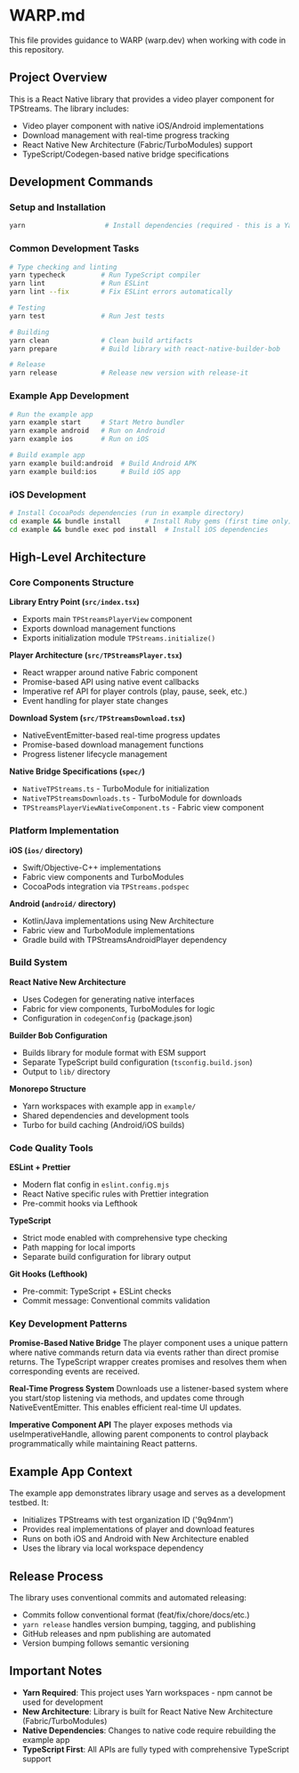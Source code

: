 # WARP.md

This file provides guidance to WARP (warp.dev) when working with code in this repository.

## Project Overview

This is a React Native library that provides a video player component for TPStreams. The library includes:

- Video player component with native iOS/Android implementations
- Download management with real-time progress tracking
- React Native New Architecture (Fabric/TurboModules) support
- TypeScript/Codegen-based native bridge specifications

## Development Commands

### Setup and Installation
```sh
yarn                    # Install dependencies (required - this is a Yarn workspace)
```

### Common Development Tasks
```sh
# Type checking and linting
yarn typecheck         # Run TypeScript compiler
yarn lint              # Run ESLint
yarn lint --fix        # Fix ESLint errors automatically

# Testing
yarn test              # Run Jest tests

# Building
yarn clean             # Clean build artifacts
yarn prepare           # Build library with react-native-builder-bob

# Release
yarn release           # Release new version with release-it
```

### Example App Development
```sh
# Run the example app
yarn example start     # Start Metro bundler
yarn example android   # Run on Android
yarn example ios       # Run on iOS

# Build example app
yarn example build:android  # Build Android APK
yarn example build:ios      # Build iOS app
```

### iOS Development
```sh
# Install CocoaPods dependencies (run in example directory)
cd example && bundle install      # Install Ruby gems (first time only)
cd example && bundle exec pod install  # Install iOS dependencies
```

## High-Level Architecture

### Core Components Structure

**Library Entry Point (`src/index.tsx`)**
- Exports main `TPStreamsPlayerView` component
- Exports download management functions
- Exports initialization module `TPStreams.initialize()`

**Player Architecture (`src/TPStreamsPlayer.tsx`)**
- React wrapper around native Fabric component
- Promise-based API using native event callbacks
- Imperative ref API for player controls (play, pause, seek, etc.)
- Event handling for player state changes

**Download System (`src/TPStreamsDownload.tsx`)**
- NativeEventEmitter-based real-time progress updates
- Promise-based download management functions
- Progress listener lifecycle management

**Native Bridge Specifications (`spec/`)**
- `NativeTPStreams.ts` - TurboModule for initialization
- `NativeTPStreamsDownloads.ts` - TurboModule for downloads
- `TPStreamsPlayerViewNativeComponent.ts` - Fabric view component

### Platform Implementation

**iOS (`ios/` directory)**
- Swift/Objective-C++ implementations
- Fabric view components and TurboModules
- CocoaPods integration via `TPStreams.podspec`

**Android (`android/` directory)**
- Kotlin/Java implementations using New Architecture
- Fabric view and TurboModule implementations
- Gradle build with TPStreamsAndroidPlayer dependency

### Build System

**React Native New Architecture**
- Uses Codegen for generating native interfaces
- Fabric for view components, TurboModules for logic
- Configuration in `codegenConfig` (package.json)

**Builder Bob Configuration**
- Builds library for module format with ESM support
- Separate TypeScript build configuration (`tsconfig.build.json`)
- Output to `lib/` directory

**Monorepo Structure**
- Yarn workspaces with example app in `example/`
- Shared dependencies and development tools
- Turbo for build caching (Android/iOS builds)

### Code Quality Tools

**ESLint + Prettier**
- Modern flat config in `eslint.config.mjs`
- React Native specific rules with Prettier integration
- Pre-commit hooks via Lefthook

**TypeScript**
- Strict mode enabled with comprehensive type checking
- Path mapping for local imports
- Separate build configuration for library output

**Git Hooks (Lefthook)**
- Pre-commit: TypeScript + ESLint checks
- Commit message: Conventional commits validation

### Key Development Patterns

**Promise-Based Native Bridge**
The player component uses a unique pattern where native commands return data via events rather than direct promise returns. The TypeScript wrapper creates promises and resolves them when corresponding events are received.

**Real-Time Progress System**
Downloads use a listener-based system where you start/stop listening via methods, and updates come through NativeEventEmitter. This enables efficient real-time UI updates.

**Imperative Component API**
The player exposes methods via useImperativeHandle, allowing parent components to control playback programmatically while maintaining React patterns.

## Example App Context

The example app demonstrates library usage and serves as a development testbed. It:
- Initializes TPStreams with test organization ID ('9q94nm')
- Provides real implementations of player and download features
- Runs on both iOS and Android with New Architecture enabled
- Uses the library via local workspace dependency

## Release Process

The library uses conventional commits and automated releasing:
- Commits follow conventional format (feat/fix/chore/docs/etc.)
- `yarn release` handles version bumping, tagging, and publishing
- GitHub releases and npm publishing are automated
- Version bumping follows semantic versioning

## Important Notes

- **Yarn Required**: This project uses Yarn workspaces - npm cannot be used for development
- **New Architecture**: Library is built for React Native New Architecture (Fabric/TurboModules)
- **Native Dependencies**: Changes to native code require rebuilding the example app
- **TypeScript First**: All APIs are fully typed with comprehensive TypeScript support
